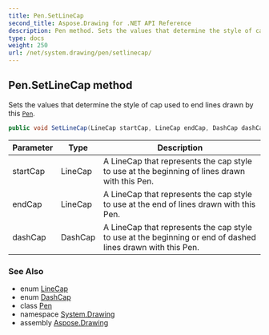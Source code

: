 ```yaml
---
title: Pen.SetLineCap
second_title: Aspose.Drawing for .NET API Reference
description: Pen method. Sets the values that determine the style of cap used to end lines drawn by this Pen
type: docs
weight: 250
url: /net/system.drawing/pen/setlinecap/
---
```

## Pen.SetLineCap method

Sets the values that determine the style of cap used to end lines drawn by this [`Pen`](../).

```csharp
public void SetLineCap(LineCap startCap, LineCap endCap, DashCap dashCap)
```

| Parameter | Type | Description |
| --- | --- | --- |
| startCap | LineCap | A LineCap that represents the cap style to use at the beginning of lines drawn with this Pen. |
| endCap | LineCap | A LineCap that represents the cap style to use at the end of lines drawn with this Pen. |
| dashCap | DashCap | A LineCap that represents the cap style to use at the beginning or end of dashed lines drawn with this Pen. |

### See Also

* enum [LineCap](../../../system.drawing.drawing2d/linecap/)
* enum [DashCap](../../../system.drawing.drawing2d/dashcap/)
* class [Pen](../)
* namespace [System.Drawing](../../pen/)
* assembly [Aspose.Drawing](../../../)


